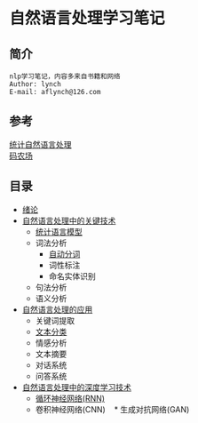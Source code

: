 自然语言处理学习笔记
==================
## 简介
    nlp学习笔记，内容多来自书籍和网络
    Author: lynch
    E-mail: aflynch@126.com
## 参考
[统计自然语言处理](https://book.douban.com/subject/25746399/)   
[码农场](http://www.hankcs.com/)
## 目录
* [绪论](https://github.com/af1ynch/nlp-notebook/tree/master/绪论)
* [自然语言处理中的关键技术](https://github.com/af1ynch/nlp-notebook/tree/master/自然语言处理中的关键技术)
    * [统计语言模型](https://github.com/af1ynch/nlp-notebook/blob/master/自然语言处理中的关键技术/统计语言模型.md)
    * 词法分析
        * [自动分词](https://github.com/af1ynch/nlp-notebook/blob/master/自然语言处理中的关键技术/中文分词.md)
        * 词性标注
        * 命名实体识别
    * 句法分析
    * 语义分析
* [自然语言处理的应用](https://github.com/af1ynch/nlp-notebook/tree/master/自然语言处理的应用)
    * 关键词提取
    * [文本分类](https://github.com/af1ynch/nlp-notebook/blob/master/自然语言处理的应用/文本分类.md)
    * 情感分析
    * 文本摘要
    * 对话系统
    * 问答系统
* [自然语言处理中的深度学习技术](https://github.com/af1ynch/nlp-notebook/tree/master/自然语言处理中的深度学习技术)
    * [循环神经网络(RNN)](https://github.com/af1ynch/nlp-notebook/blob/master/自然语言处理中的深度学习技术/循环神经网络.md)
    * 卷积神经网络(CNN)
    * 生成对抗网络(GAN)

